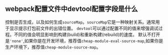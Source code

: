 ## webpack配置文件中devtool配置字段是什么
控制是否生成，以及如何生成`sourceMap`。`sourceMap`它是一种映射关系。通常用于显示提示打包前文件的出错位置。
`devtool`可以通过配置不同的值来增强调试过程。不同的值会明显影响到构建(build)和重新构建(rebuild)的速度。
默认不打开是`'none'`,如果你是在开发环境，推荐值`cheap-module-eval-source-map`,如果你是生产环境下，推荐值`cheap-module-source-map`。